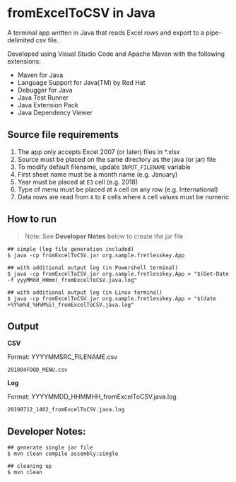# fromExcelToCSV in Java

A terminal app written in Java that reads Excel rows and export to a pipe-delimited csv file.

Developed using Visual Studio Code and Apache Maven with the following extensions:
- Maven for Java
- Language Support for Java(TM) by Red Hat
- Debugger for Java
- Java Test Runner
- Java Extension Pack
- Java Dependency Viewer

## Source file requirements
1. The app only accepts Excel 2007 (or later) files in *.xlsx
2. Source must be placed on the same directory as the java (or jar) file
3. To modify default filename, update `INPUT_FILENAME` variable
4. First sheet name must be a month name (e.g. January)
5. Year must be placed at `E3` cell (e.g. 2018)
6. Type of menu must be placed at `A` cell on any row (e.g. International)
7. Data rows are read from `A` to `E` cells where `A` cell values must be numeric

## How to run

> Note: See **Developer Notes** below to create the jar file

```
## simple (log file generation included)
$ java -cp fromExcelToCSV.jar org.sample.fretlesskey.App
```
```
## with additional output log (in Powershell terminal)
$ java -cp fromExcelToCSV.jar org.sample.fretlesskey.App > "$(Get-Date -f yyyMMdd_HHmm)_fromExcelToCSV.java.log"
```
```
## with additional output log (in Linux terminal)
$ java -cp fromExcelToCSV.jar org.sample.fretlesskey.App > "$(date +%Y%m%d_%H%M%S)_fromExcelToCSV.java.log"
```

## Output

**CSV**

Format: YYYYMMSRC_FILENAME.csv
```
201804FOOD_MENU.csv
```
**Log**

Format: YYYYMMDD_HHMMHH_fromExcelToCSV.java.log
```
20190712_1402_fromExcelToCSV.java.log
```

## Developer Notes:

```
## generate single jar file
$ mvn clean compile assembly:single
```
```
## cleaning up
$ mvn clean
```